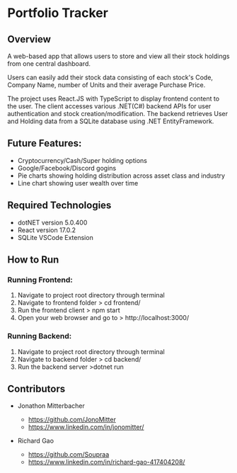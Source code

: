 # Portfolio Tracker

## Overview
A web-based app that allows users to store and view all their stock holdings from one central dashboard.

Users can easily add their stock data consisting of each stock's Code, Company Name, number of Units and their average Purchase Price.

The project uses React.JS with TypeScript to display frontend content to the user. 
The client accesses various .NET(C#) backend APIs for user authentication and stock creation/modification. 
The backend retrieves User and Holding data from a SQLite database using .NET EntityFramework.

## Future Features:
- Cryptocurrency/Cash/Super holding options
- Google/Facebook/Discord gogins
- Pie charts showing holding distribution across asset class and industry
- Line chart showing user wealth over time

## Required Technologies
- dotNET version 5.0.400
- React version 17.0.2
- SQLite VSCode Extension

## How to Run
### Running Frontend:
1. Navigate to project root directory through terminal
2. Navigate to frontend folder > cd frontend/
3. Run the frontend client > npm start
4. Open your web browser and go to > http://localhost:3000/

### Running Backend:
1. Navigate to project root directory through terminal
2. Navigate to backend folder > cd backend/
3. Run the backend server >dotnet run

## Contributors
- Jonathon Mitterbacher
	- https://github.com/JonoMitter
	- https://www.linkedin.com/in/jonomitter/

- Richard Gao
	- https://github.com/Soupraa
	- https://www.linkedin.com/in/richard-gao-417404208/